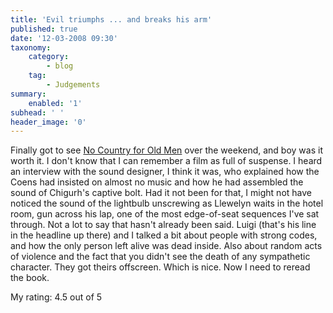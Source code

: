 ```yaml
---
title: 'Evil triumphs ... and breaks his arm'
published: true
date: '12-03-2008 09:30'
taxonomy:
    category:
        - blog
    tag:
        - Judgements
summary:
    enabled: '1'
subhead: ' '
header_image: '0'
---
```


Finally got to see [No Country for Old Men](http://imdb.com/title/tt0477348/) over the weekend, and boy was it worth it. I don't know that I can remember a film as full of suspense. I heard an interview with the sound designer, I think it was, who explained how the Coens had insisted on almost no music and how he had assembled the sound of Chigurh's captive bolt. Had it not been for that, I might not have noticed the sound of the lightbulb unscrewing as Llewelyn waits in the hotel room, gun across his lap, one of the most edge-of-seat sequences I've sat through. Not a lot to say that hasn't already been said. Luigi (that's his line in the headline up there) and I talked a bit about people with strong codes, and how the only person left alive was dead inside. Also about random acts of violence and the fact that you didn't see the death of any sympathetic character. They got theirs offscreen. Which is nice. Now I need to reread the book.

My rating: 4.5 out of 5
